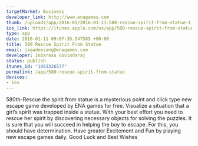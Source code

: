```yaml
--- 
targetMarket: Business
developer_link: http://www.enagames.com
thumb: /uploads/app/2016-01/2016-01-11-580-rescue-spirit-from-statue-1.png
ios_link: https://itunes.apple.com/us/app/580-rescue-spirit-from-statue/id1063326577?mt=8
type: app
date: 2016-01-11 09:07:35.547585 +00:00
title: 580 Rescue Spirit From Statue
email: jagadeesang@enagames.com
developer: Inbarasu Govindaraj
status: publish
itunes_id: "1063326577"
permalink: /app/580-rescue-spirit-from-statue
devices: 
- ios
---
```


580th-Rescue the spirit from statue is a mysterious point and click type new escape game developed by ENA games for free. Visualize a situation that a girl’s spirit was trapped inside a statue. With your best effort you need to rescue her spirit by discovering necessary objects for solving the puzzles. It is sure that you will succeed in helping the boy to escape. For this, you should have determination. Have greater Excitement and Fun by playing new escape games daily. Good Luck and Best Wishes
